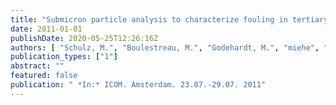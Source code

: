 ```yaml
---
title: "Submicron particle analysis to characterize fouling in tertiary membrane filtration"
date: 2011-01-01
publishDate: 2020-05-25T12:26:16Z
authors: [ "Schulz, M.", "Boulestreau, M.", "Godehardt, M.", "miehe", "Lesjean, B.", "Jekel, M." ]
publication_types: ["1"]
abstract: ""
featured: false
publication: " *In:* ICOM. Amsterdam. 23.07.-29.07. 2011"
---
```


